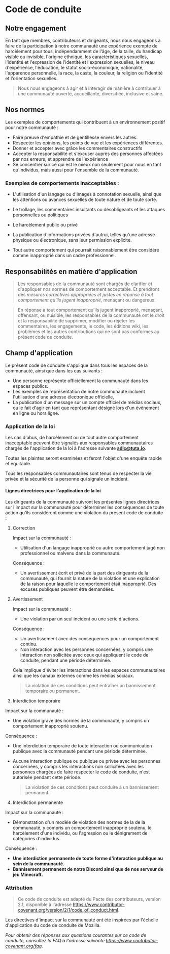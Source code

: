 
# Code de conduite

  

## Notre engagement

En tant que membres, contributeurs et dirigeants, nous nous engageons à faire de la participation à notre communauté une expérience exempte de harcèlement pour tous, indépendamment de l'âge, de la taille, du 
handicap visible ou invisible, l'origine ethnique, les caractéristiques sexuelles, l'identité et l'expression de l'identité et l'expression sexuelles, le niveau d'expérience, l'éducation, le statut socio-économique, nationalité, l'apparence personnelle, la race, la caste, la couleur, la religion ou l'identité et l'orientation sexuelles.

  

> Nous nous engageons à agir et à interagir de manière à contribuer à une communauté ouverte, accueillante, diversifiée, inclusive et saine.

  

## Nos normes

Les exemples de comportements qui contribuent à un environnement positif pour notre communauté :
* Faire preuve d'empathie et de gentillesse envers les autres.
* Respecter les opinions, les points de vue et les expériences différentes.
* Donner et accepter avec grâce les commentaires constructifs
* Accepter la responsabilité et s'excuser auprès des personnes affectées par nos erreurs, et apprendre de l'expérience
* Se concentrer sur ce qui est le mieux non seulement pour nous en tant qu'individus, mais aussi pour l'ensemble de la communauté.  

### Exemples de comportements inacceptables :
* L'utilisation d'un langage ou d'images à connotation sexuelle, ainsi que les attentions ou avances sexuelles de toute nature et de toute sorte.

* Le trollage, les commentaires insultants ou désobligeants et les attaques personnelles ou politiques

* Le harcèlement public ou privé

* La publication d'informations privées d'autrui, telles qu'une adresse physique ou électronique, sans leur permission explicite.

* Tout autre comportement qui pourrait raisonnablement être considéré comme inapproprié dans un cadre professionnel.

  

## Responsabilités en matière d'application

> Les responsables de la communauté sont chargés de clarifier et d'appliquer nos normes de comportement acceptable.
Et prendront des *mesures correctives appropriées et justes en réponse à tout comportement qu'ils jugent inapproprié*, menaçant ou dangereux.

> En réponse à tout comportement qu'ils jugent inapproprié, menaçant, offensant, ou nuisible, les responsables de la communauté ont le droit et la responsabilité de supprimer, modifier ou rejeter les commentaires, les engagements, le code, les éditions wiki, les problèmes et les autres contributions qui ne sont pas conformes au présent code de conduite.

## Champ d'application

Le présent code de conduite s'applique dans tous les espaces de la communauté, ainsi que dans les cas suivants :
* Une personne représente officiellement la communauté dans les espaces publics.
* Les exemples de représentation de notre communauté incluent l'utilisation d'une adresse électronique officielle,
* La publication d'un message sur un compte officiel de médias sociaux, ou le fait d'agir en tant que représentant désigné lors d'un événement en ligne ou hors ligne.

### Application de la loi

Les cas d'abus, de harcèlement ou de tout autre comportement inacceptable peuvent être signalés aux responsables communautaires chargés de l'application de la loi à l'adresse suivante **adlc@tuta.io**.

Toutes les plaintes seront examinées et feront l'objet d'une enquête rapide et équitable.

Tous les responsables communautaires sont tenus de respecter la vie privée et la sécurité de la personne qui signale un incident.

#### Lignes directrices pour l'application de la loi

Les dirigeants de la communauté suivront les présentes lignes directrices sur l'impact sur la communauté pour déterminer les conséquences de toute action qu'ils considèrent comme une violation du présent code de conduite :

1. Correction

	Impact sur la communauté :
	* Utilisation d'un langage inapproprié ou autre comportement jugé non professionnel ou malvenu dans la communauté.

	Conséquence : 
	* Un avertissement écrit et privé de la part des dirigeants de la communauté, qui fournit la nature de la violation et une explication de la raison pour laquelle le comportement était inapproprié.
Des excuses publiques peuvent être demandées.

2. Avertissement

	Impact sur la communauté :
	* Une violation par un seul incident ou une série d'actions.

	Conséquence :
	* Un avertissement avec des conséquences pour un comportement continu.
	* Non interaction avec les personnes concernées, y compris une interaction non sollicitée avec ceux qui appliquent le code de conduite, pendant une période déterminée.

	Cela implique d'éviter les interactions dans les espaces communautaires ainsi que les canaux externes comme les médias sociaux. 
	> La violation de ces conditions peut entraîner un bannissement temporaire ou permanent.

3. Interdiction temporaire

Impact sur la communauté :
* Une violation grave des normes de la communauté, y compris un comportement inapproprié soutenu.

Conséquence :
* Une interdiction temporaire de toute interaction ou communication publique avec la communauté pendant une période déterminée.
* Aucune interaction publique ou publique ou privée avec les personnes concernées, y compris les interactions non sollicitées avec les personnes chargées de faire respecter le code de conduite, n'est autorisée pendant cette période.

	> La violation de ces conditions peut conduire à un bannissement permanent.

4. Interdiction permanente

Impact sur la communauté :
* Démonstration d'un modèle de violation des normes de la de la communauté, y compris un comportement inapproprié soutenu, le harcèlement d'une individu, ou l'agression ou le dénigrement de catégories d'individus.

Conséquence :
* **Une interdiction permanente de toute forme d'interaction publique au sein de la communauté.**
* **Bannisement permanent de notre Discord ainsi que de nos serveur de jeu Minecraft.**

### Attribution
> Ce code de conduite est adapté du Pacte des contributeurs, version 2.1, disponible à l'adresse https://www.contributor-covenant.org/version/2/1/code_of_conduct.html.

Les directives d'impact sur la communauté ont été inspirées par l'échelle d'application du code de conduite de Mozilla.

*Pour obtenir des réponses aux questions courantes sur ce code de conduite, consultez la FAQ à l'adresse suivante https://www.contributor-covenant.org/faq.*

